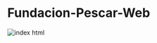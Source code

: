 # Fundacion-Pescar-Web

![index html](https://user-images.githubusercontent.com/83089714/170860328-f57d38c0-c11d-46db-ab00-4e0c58a940fc.png)
